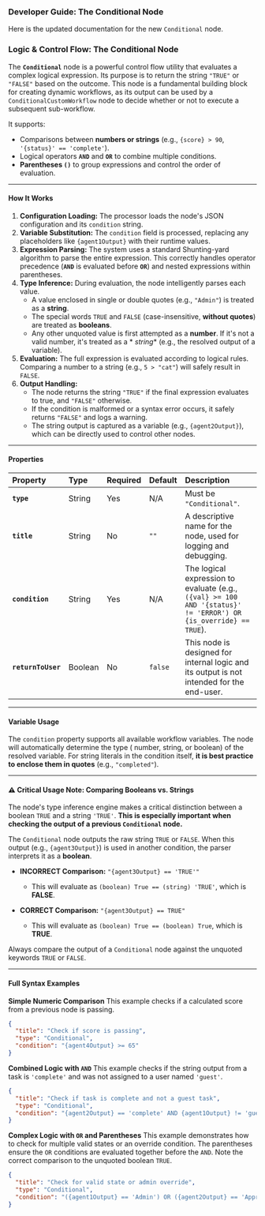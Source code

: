 ### **Developer Guide: The Conditional Node**

Here is the updated documentation for the new `Conditional` node.

### **Logic & Control Flow: The Conditional Node**

The **`Conditional`** node is a powerful control flow utility that evaluates a complex logical expression. Its purpose
is to return the string `"TRUE"` or `"FALSE"` based on the outcome. This node is a fundamental building block for
creating dynamic workflows, as its output can be used by a `ConditionalCustomWorkflow` node to decide whether or not to
execute a subsequent sub-workflow.

It supports:

* Comparisons between **numbers or strings** (e.g., `{score} > 90`, `'{status}' == 'complete'`).
* Logical operators **`AND`** and **`OR`** to combine multiple conditions.
* **Parentheses `()`** to group expressions and control the order of evaluation.

-----

#### **How It Works**

1. **Configuration Loading:** The processor loads the node's JSON configuration and its `condition` string.
2. **Variable Substitution:** The `condition` field is processed, replacing any placeholders like `{agent1Output}` with
   their runtime values.
3. **Expression Parsing:** The system uses a standard Shunting-yard algorithm to parse the entire expression. This
   correctly handles operator precedence (**`AND`** is evaluated before **`OR`**) and nested expressions within
   parentheses.
4. **Type Inference:** During evaluation, the node intelligently parses each value.
    * A value enclosed in single or double quotes (e.g., `"Admin"`) is treated as a **string**.
    * The special words `TRUE` and `FALSE` (case-insensitive, **without quotes**) are treated as **booleans**.
    * Any other unquoted value is first attempted as a **number**. If it's not a valid number, it's treated as a *
      *string** (e.g., the resolved output of a variable).
5. **Evaluation:** The full expression is evaluated according to logical rules. Comparing a number to a string (e.g.,
   `5 > "cat"`) will safely result in `FALSE`.
6. **Output Handling:**
    * The node returns the string `"TRUE"` if the final expression evaluates to true, and `"FALSE"` otherwise.
    * If the condition is malformed or a syntax error occurs, it safely returns `"FALSE"` and logs a warning.
    * The string output is captured as a variable (e.g., `{agent2Output}`), which can be directly used to control other
      nodes.

-----

#### **Properties**

| Property           | Type    | Required | Default | Description                                                                                                     |
|:-------------------|:--------|:---------|:--------|:----------------------------------------------------------------------------------------------------------------|
| **`type`**         | String  | Yes      | N/A     | Must be `"Conditional"`.                                                                                        |
| **`title`**        | String  | No       | `""`    | A descriptive name for the node, used for logging and debugging.                                                |
| **`condition`**    | String  | Yes      | N/A     | The logical expression to evaluate (e.g., `({val} >= 100 AND '{status}' != 'ERROR') OR {is_override} == TRUE`). |
| **`returnToUser`** | Boolean | No       | `false` | This node is designed for internal logic and its output is not intended for the end-user.                       |

-----

#### **Variable Usage**

The `condition` property supports all available workflow variables. The node will automatically determine the type (
number, string, or boolean) of the resolved variable. For string literals in the condition itself, **it is best practice
to enclose them in quotes** (e.g., `"completed"`).

-----

#### **⚠️ Critical Usage Note: Comparing Booleans vs. Strings**

The node's type inference engine makes a critical distinction between a boolean `TRUE` and a string `'TRUE'`. **This is
especially important when checking the output of a previous `Conditional` node.**

The `Conditional` node outputs the raw string `TRUE` or `FALSE`. When this output (e.g., `{agent3Output}`) is used in
another condition, the parser interprets it as a **boolean**.

* **INCORRECT Comparison:** `"{agent3Output} == 'TRUE'"`

    * This will evaluate as `(boolean) True == (string) 'TRUE'`, which is **FALSE**.

* **CORRECT Comparison:** `"{agent3Output} == TRUE"`

    * This will evaluate as `(boolean) True == (boolean) True`, which is **TRUE**.

Always compare the output of a `Conditional` node against the unquoted keywords `TRUE` or `FALSE`.

-----

#### **Full Syntax Examples**

**Simple Numeric Comparison**
This example checks if a calculated score from a previous node is passing.

```json
{
  "title": "Check if score is passing",
  "type": "Conditional",
  "condition": "{agent4Output} >= 65"
}
```

**Combined Logic with `AND`**
This example checks if the string output from a task is `'complete'` and was not assigned to a user named `'guest'`.

```json
{
  "title": "Check if task is complete and not a guest task",
  "type": "Conditional",
  "condition": "{agent2Output} == 'complete' AND {agent1Output} != 'guest'"
}
```

**Complex Logic with `OR` and Parentheses**
This example demonstrates how to check for multiple valid states or an override condition. The parentheses ensure the
`OR` conditions are evaluated together before the `AND`. Note the correct comparison to the unquoted boolean `TRUE`.

```json
{
  "title": "Check for valid state or admin override",
  "type": "Conditional",
  "condition": "({agent1Output} == 'Admin') OR ({agent2Output} == 'Approved' AND {agent3Output} == TRUE)"
}
```